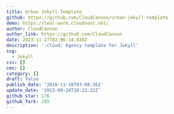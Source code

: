 ```yaml
---
title: Urban Jekyll Template
github: https://github.com/CloudCannon/urban-jekyll-template
demo: https://teal-worm.cloudvent.net/
author: CloudCannon
author_link: https://github.com/CloudCannon
date: 2023-11-27T02:06:14.838Z
description: ':cloud: Agency template for Jekyll'
ssg:
  - Jekyll
css: []
cms: []
category: []
draft: false
publish_date: '2016-11-10T03:08:36Z'
update_date: '2023-09-26T20:31:32Z'
github_star: 176
github_fork: 195
---
```

